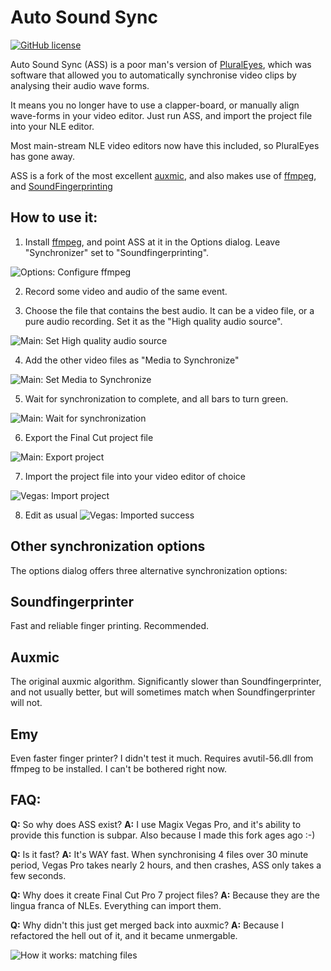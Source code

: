 # Auto Sound Sync
[![GitHub license](https://img.shields.io/github/license/osmanovv/auxmic)](https://github.com/osmanovv/auxmic/blob/master/LICENSE)

Auto Sound Sync (ASS) is a poor man's version of [PluralEyes](https://www.maxon.net/en/red-giant/pluraleyes), which was software that allowed you to automatically synchronise video clips by analysing their audio wave forms.

It means you no longer have to use a clapper-board, or manually align wave-forms in your video editor. Just run ASS, and import the project file into your NLE editor.

Most main-stream NLE video editors now have this included, so PluralEyes has gone away.

ASS is a fork of the most excellent [auxmic](https://github.com/osmanovv/auxmic), and also makes use of [ffmpeg](https://ffmpeg.org/), and [SoundFingerprinting](https://github.com/AddictedCS/soundfingerprinting)

## How to use it:

1. Install [ffmpeg](https://ffmpeg.org/), and point ASS at it in the Options dialog. Leave "Synchronizer" set to "Soundfingerprinting".

![Options: Configure ffmpeg](images/00-options.png?raw=true "Options: configure ffmpeg")

2. Record some video and audio of the same event.

3. Choose the file that contains the best audio. It can be a video file, or a pure audio recording. Set it as the "High quality audio source".

![Main: Set High quality audio source](images/01-set-high-quality.png?raw=true "Main: Set High quality audio source")

4. Add the other video files as "Media to Synchronize"

![Main: Set Media to Synchronize](images/02-set-media-to-sync.png?raw=true "Main: Set Media to Synchronize")

5. Wait for synchronization to complete, and all bars to turn green.

![Main: Wait for synchronization](images/03-wait-for-sync.png?raw=true "Main: Wait for synchronization")

6. Export the Final Cut project file

![Main: Export project](images/04-export-project.png?raw=true "Main: Export project")

7. Import the project file into your video editor of choice

![Vegas: Import project](images/05-import-project.png?raw=true "Vegas: Import project")

8. Edit as usual
![Vegas: Imported success](images/06-import-success.png?raw=true "Vegas: Imported success")

## Other synchronization options
The options dialog offers three alternative synchronization options:

## Soundfingerprinter
Fast and reliable finger printing. Recommended.

## Auxmic
The original auxmic algorithm. Significantly slower than Soundfingerprinter, and not usually better, but will sometimes match when Soundfingerprinter will not.

## Emy
Even faster finger printer? I didn't test it much. Requires avutil-56.dll from ffmpeg to be installed. I can't be bothered right now.

## FAQ:

**Q:** So why does ASS exist? 
**A:** I use Magix Vegas Pro, and it's ability to provide this function is subpar. Also because I made this fork ages ago :-)

**Q:** Is it fast?
**A:** It's WAY fast. When synchronising 4 files over 30 minute period, Vegas Pro takes nearly 2 hours, and then crashes, ASS only takes a few seconds.

**Q:** Why does it create Final Cut Pro 7 project files?
**A:** Because they are the lingua franca of NLEs. Everything can import them.

**Q:** Why didn't this just get merged back into auxmic?
**A:** Because I refactored the hell out of it, and it became unmergable.



![How it works: matching files](images/sync.png?raw=true "How it works: matching files")

